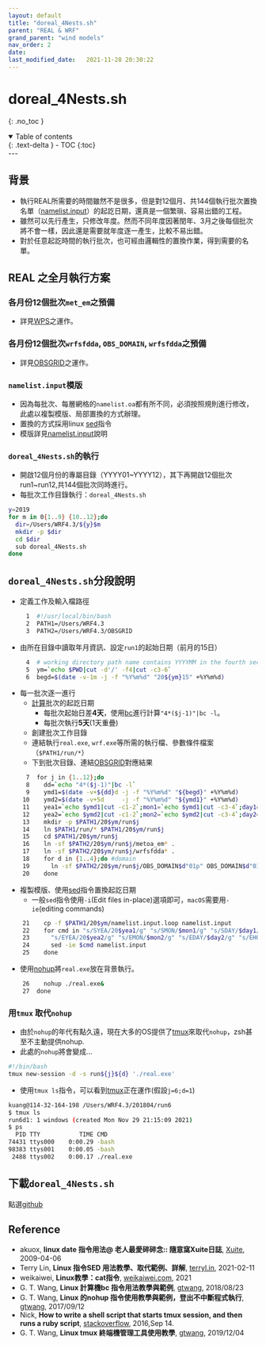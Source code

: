 ```yaml
---
layout: default
title: "doreal_4Nests.sh"
parent: "REAL & WRF"
grand_parent: "wind models"
nav_order: 2
date:               
last_modified_date:   2021-11-28 20:30:22
---
```


# doreal_4Nests.sh

{: .no_toc }

<details open markdown="block">
  <summary>
    Table of contents
  </summary>
  {: .text-delta }
- TOC
{:toc}
</details>
---

## 背景
- 執行REAL所需要的時間雖然不是很多，但是對12個月、共144個執行批次置換名單（[namelist.input]()）的起訖日期，還真是一個繁瑣、容易出錯的工程。
- 雖然可以先行產生，只修改年度。然而不同年度因著閏年、3月之後每個批次將不會一樣，因此還是需要就年度逐一產生，比較不易出錯。
- 對於任意起訖時間的執行批次，也可經由邏輯性的置換作業，得到需要的名單。

## REAL 之全月執行方案

### 各月份12個批次`met_em`之預備
- 詳見[WPS](https://sinotec2.github.io/jtd/docs/wind_models/WPS/)之運作。

### 各月份12個批次`wrfsfdda`, `OBS_DOMAIN`, `wrfsfdda`之預備
- 詳見[OBSGRID](https://sinotec2.github.io/jtd/docs/wind_models/OBSGRID/)之運作。

### `namelist.input`模版
- 因為每批次、每層網格的`namelist.oa`都有所不同，必須按照規則進行修改，此處以複製模版、局部置換的方式辦理。
- 置換的方式採用linux [sed](https://terryl.in/zh/linux-sed-command/)指令
- 模版詳見[namelist.input](https://sinotec2.github.io/jtd/docs/wind_models/REAL/namelist.input/)說明

### `doreal_4Nests.sh`的執行
- 開啟12個月份的專屬目錄（YYYY01~YYYY12），其下再開啟12個批次run1~run12,共144個批次同時進行。
- 每批次工作目錄執行：`doreal_4Nests.sh` 

```bash
y=2019
for m in 0{1..9} {10..12};do
  dir=/Users/WRF4.3/${y}$m
  mkdir -p $dir
  cd $dir
  sub doreal_4Nests.sh
done
```

## `doreal_4Nests.sh`分段說明
- 定義工作及輸入檔路徑
```bash
     1	#!/usr/local/bin/bash
     2	PATH1=/Users/WRF4.3
     3	PATH2=/Users/WRF4.3/OBSGRID
```
- 由所在目錄中讀取年月資訊、設定`run1`的起始日期（前月的15日）
```bash
     4	# working directory path name contains YYYYMM in the fourth section
     5	ym=`echo $PWD|cut -d'/' -f4|cut -c3-6`
     6	begd=$(date -v-1m -j -f "%Y%m%d" "20${ym}15" +%Y%m%d)
```
- 每一批次逐一進行
  - [計算](https://blog.xuite.net/akuox/linux/23200246-linux+date+%E6%8C%87%E4%BB%A4+%E7%94%A8%E6%B3%95)批次的起訖日期
    - 每批次起始日差**4天**，使用[bc](https://blog.gtwang.org/linux/linux-bc-command-tutorial-examples/)進行計算`"4*($j-1)"|bc -l`。
    - 每批次執行**5天**(1天重疊)
  - 創建批次工作目錄
  - 連結執行`real.exe`, `wrf.exe`等所需的執行檔、參數條件檔案（`$PATH1/run/*`）
  - 下到批次目錄、連結[OBSGRID](https://sinotec2.github.io/jtd/docs/wind_models/OBSGRID/)對應結果
```bash
     7	for j in {1..12};do
     8	  dd=`echo "4*($j-1)"|bc -l`
     9	  ymd1=$(date -v+${dd}d -j -f "%Y%m%d" "${begd}" +%Y%m%d)
    10	  ymd2=$(date -v+5d     -j -f "%Y%m%d" "${ymd1}" +%Y%m%d)
    11	  yea1=`echo $ymd1|cut -c1-2`;mon1=`echo $ymd1|cut -c3-4`;day1=`echo $ymd1|cut -c5-6`
    12	  yea2=`echo $ymd2|cut -c1-2`;mon2=`echo $ymd2|cut -c3-4`;day2=`echo $ymd2|cut -c5-6`
    13	  mkdir -p $PATH1/20$ym/run$j
    14	  ln $PATH1/run/* $PATH1/20$ym/run$j
    15	  cd $PATH1/20$ym/run$j
    16	  ln -sf $PATH2/20$ym/run$j/metoa_em* .
    17	  ln -sf $PATH2/20$ym/run$j/wrfsfdda* .
    18	  for d in {1..4};do #domain
    19	    ln -sf $PATH2/20$ym/run$j/OBS_DOMAIN$d"01p" OBS_DOMAIN$d"01"
    20	  done
```
- 複製模版、使用[sed](https://terryl.in/zh/linux-sed-command/)指令置換起訖日期
  - 一般`sed`指令使用`-i`(Edit files in-place)選項即可，`macOS`需要用`-ie`(editing commands)
```bash
    21	  cp -f $PATH1/20$ym/namelist.input.loop namelist.input
    22	  for cmd in "s/SYEA/20$yea1/g" "s/SMON/$mon1/g" "s/SDAY/$day1/g" "s/SHOU/00/g"\
    23	    "s/EYEA/20$yea2/g" "s/EMON/$mon2/g" "s/EDAY/$day2/g" "s/EHOU/00/g";do
    24	    sed -ie $cmd namelist.input
    25	  done
```
- 使用[nohup](https://blog.gtwang.org/linux/linux-nohup-command-tutorial/)將`real.exe`放在背景執行。
  
```bash
    26	  nohup ./real.exe&
    27	done
```

### 用`tmux` 取代`nohup`
- 由於`nohup`的年代有點久遠，現在大多的OS提供了[tmux](https://stackoverflow.com/questions/31902929/how-to-write-a-shell-script-that-starts-tmux-session-and-then-runs-a-ruby-scrip)來取代`nohup`，zsh甚至不主動提供nohup.
- 此處的`nohup`將會變成...
```bash
#!/bin/bash
tmux new-session -d -s run${j}${d} './real.exe'
```

- 使用`tmux ls`指令，可以看到[tmux](https://blog.gtwang.org/linux/linux-tmux-terminal-multiplexer-tutorial/)正在運作(假設`j=6;d=1`)
```bash
kuang@114-32-164-198 /Users/WRF4.3/201804/run6
$ tmux ls
run6d1: 1 windows (created Mon Nov 29 21:15:09 2021)
$ ps
  PID TTY           TIME CMD
74431 ttys000    0:00.29 -bash
98383 ttys001    0:00.05 -bash
 2488 ttys002    0:00.17 ./real.exe
```

## 下載`doreal_4Nests.sh`
點選[github](https://raw.githubusercontent.com/sinotec2/jtd/main/docs/wind_models/REAL/doreal_4Nests.sh_txt)

## Reference
- akuox, **linux date 指令用法@ 老人最愛碎碎念:: 隨意窩Xuite日誌**, [Xuite](https://blog.xuite.net/akuox/linux/23200246-linux+date+%E6%8C%87%E4%BB%A4+%E7%94%A8%E6%B3%95), 2009-04-06
- Terry Lin, **Linux 指令SED 用法教學、取代範例、詳解**, [terryl.in](https://terryl.in/zh/linux-sed-command/),	2021-02-11 
- weikaiwei, **Linux教學：cat指令**, [weikaiwei.com](https://weikaiwei.com/linux/cat-command/), 2021
- G. T. Wang, **Linux 計算機bc 指令用法教學與範例**, [gtwang](https://blog.gtwang.org/linux/linux-bc-command-tutorial-examples/), 2018/08/23
- G. T. Wang, **Linux 的nohup 指令使用教學與範例，登出不中斷程式執行**, [gtwang](https://blog.gtwang.org/linux/linux-nohup-command-tutorial/), 2017/09/12
- Nick, **How to write a shell script that starts tmux session, and then runs a ruby script**, [stackoverflow](https://stackoverflow.com/questions/31902929/how-to-write-a-shell-script-that-starts-tmux-session-and-then-runs-a-ruby-scrip), 2016,Sep 14.
- G. T. Wang, **Linux tmux 終端機管理工具使用教學**, [gtwang](https://blog.gtwang.org/linux/linux-tmux-terminal-multiplexer-tutorial/), 2019/12/04